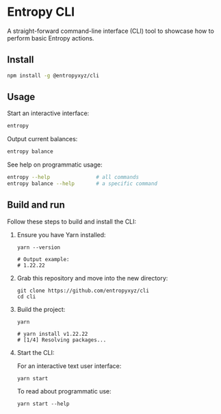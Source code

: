 # Entropy CLI

A straight-forward command-line interface (CLI) tool to showcase how to perform basic Entropy actions.

## Install

```bash
npm install -g @entropyxyz/cli
```

## Usage

Start an interactive interface:
```bash
entropy
```

Output current balances:
```bash
entropy balance
```

See help on programmatic usage:
```bash
entropy --help               # all commands
entropy balance --help       # a specific command
```



## Build and run

Follow these steps to build and install the CLI:

1. Ensure you have Yarn installed:

    ```shell
    yarn --version
    
    # Output example:
    # 1.22.22
    ```

1. Grab this repository and move into the new directory:

    ```shell
    git clone https://github.com/entropyxyz/cli
    cd cli
    ```

1. Build the project:

    ```plaintext
    yarn

    # yarn install v1.22.22
    # [1/4] Resolving packages...
    ```

1. Start the CLI:

    
    For an interactive text user interface:
    ```shell
    yarn start
    ```

    To read about programmatic use:
    ```shell
    yarn start --help
    ```

